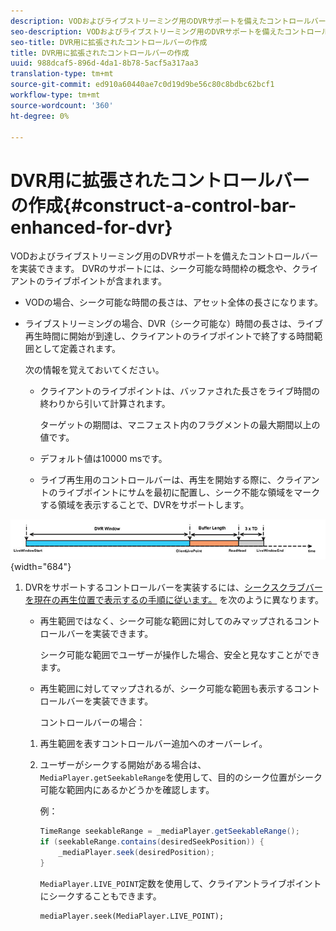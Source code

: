 ```yaml
---
description: VODおよびライブストリーミング用のDVRサポートを備えたコントロールバーを実装できます。 DVRのサポートには、シーク可能な時間枠の概念や、クライアントのライブポイントが含まれます。
seo-description: VODおよびライブストリーミング用のDVRサポートを備えたコントロールバーを実装できます。 DVRのサポートには、シーク可能な時間枠の概念や、クライアントのライブポイントが含まれます。
seo-title: DVR用に拡張されたコントロールバーの作成
title: DVR用に拡張されたコントロールバーの作成
uuid: 988dcaf5-896d-4da1-8b78-5acf5a317aa3
translation-type: tm+mt
source-git-commit: ed910a60440ae7c0d19d9be56c80c8bdbc62bcf1
workflow-type: tm+mt
source-wordcount: '360'
ht-degree: 0%

---
```



# DVR用に拡張されたコントロールバーの作成{#construct-a-control-bar-enhanced-for-dvr}

VODおよびライブストリーミング用のDVRサポートを備えたコントロールバーを実装できます。 DVRのサポートには、シーク可能な時間枠の概念や、クライアントのライブポイントが含まれます。

* VODの場合、シーク可能な時間の長さは、アセット全体の長さになります。
* ライブストリーミングの場合、DVR（シーク可能な）時間の長さは、ライブ再生時間に開始が到達し、クライアントのライブポイントで終了する時間範囲として定義されます。

   次の情報を覚えておいてください。

   * クライアントのライブポイントは、バッファされた長さをライブ時間の終わりから引いて計算されます。

      ターゲットの期間は、マニフェスト内のフラグメントの最大期間以上の値です。
   * デフォルト値は10000 msです。
   * ライブ再生用のコントロールバーは、再生を開始する際に、クライアントのライブポイントにサムを最初に配置し、シーク不能な領域をマークする領域を表示することで、DVRをサポートします。

<!--<a id="fig_37A39A28BA714BA5A2C461357ED5BD41"></a>-->

![](assets/dvr-window.PNG){width=&quot;684&quot;}

1. DVRをサポートするコントロールバーを実装するには、[シークスクラブバーを現在の再生位置で表示するの手順に従います。](../../../tvsdk-3x-android-prog/android-3x-content-playback-options-android2/ui-configure/android-3x-ui-seek-scrub-bar-display.md) を次のように異なります。

   * 再生範囲ではなく、シーク可能な範囲に対してのみマップされるコントロールバーを実装できます。

      シーク可能な範囲でユーザーが操作した場合、安全と見なすことができます。
   * 再生範囲に対してマップされるが、シーク可能な範囲も表示するコントロールバーを実装できます。

      コントロールバーの場合：
   1. 再生範囲を表すコントロールバー追加へのオーバーレイ。
   1. ユーザーがシークする開始がある場合は、`MediaPlayer.getSeekableRange`を使用して、目的のシーク位置がシーク可能な範囲内にあるかどうかを確認します。

      例：

      ```java
      TimeRange seekableRange = _mediaPlayer.getSeekableRange(); 
      if (seekableRange.contains(desiredSeekPosition)) { 
          _mediaPlayer.seek(desiredPosition); 
      }
      ```

      `MediaPlayer.LIVE_POINT`定数を使用して、クライアントライブポイントにシークすることもできます。

      ```
      mediaPlayer.seek(MediaPlayer.LIVE_POINT);
      ```

